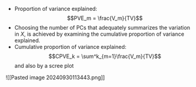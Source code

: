 - Proportion of variance explained: $$PVE_m = \frac{V_m}{TV}$$
- Choosing the number of PCs that adequately summarizes the variation in $X$, is achieved by examining the cumulative proportion of variance explained.
- Cumulative proportion of variance explained: $$CPVE_k = \sum^k_{m=1}\frac{V_m}{TV}$$
and also by a scree plot

![[Pasted image 20240930113443.png]]
